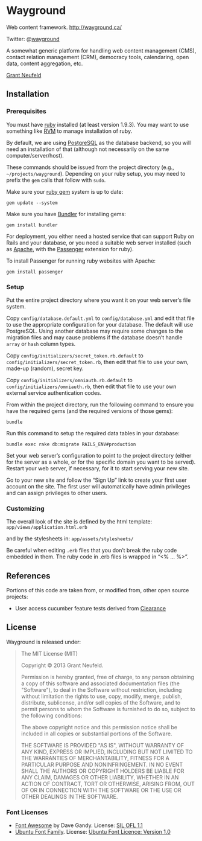 # Wayground

Web content framework.
http://wayground.ca/

Twitter: @[wayground](https://twitter.com/wayground)

A somewhat generic platform for handling web content management (CMS), contact relation management (CRM), democracy tools, calendaring, open data, content aggregation, etc.

[Grant Neufeld](http://grantneufeld.ca/)


## Installation

### Prerequisites

You must have [ruby](https://www.ruby-lang.org/) installed (at least version 1.9.3). You may want to use something like [RVM](https://rvm.io/) to manage installation of ruby.

By default, we are using [PostgreSQL](http://www.postgresql.org/) as the database backend, so you will need an installation of that (although not necessarily on the same computer/server/host).

These commands should be issued from the project directory (e.g., `~/projects/wayground`). Depending on your ruby setup, you may need to prefix the `gem` calls that follow with `sudo`.

Make sure your [ruby gem](http://rubygems.org/) system is up to date:

    gem update --system

Make sure you have [Bundler](http://bundler.io/) for installing gems:

    gem install bundler

For deployment, you either need a hosted service that can support Ruby on Rails and your database, or you need a suitable web server installed (such as [Apache](https://httpd.apache.org/), with the [Passenger](https://www.phusionpassenger.com/) extension for ruby).

To install Passenger for running ruby websites with Apache:

    gem install passenger

### Setup

Put the entire project directory where you want it on your web server’s file system.

Copy `config/database.default.yml` to `config/database.yml` and edit that file to use the appropriate configuration for your database. The default will use PostgreSQL. Using another database may require some changes to the migration files and may cause problems if the database doesn’t handle `array` or `hash` column types.

Copy `config/initializers/secret_token.rb.default` to `config/initializers/secret_token.rb`, then edit that file to use your own, made-up (random), secret key.

Copy `config/initializers/omniauth.rb.default` to `config/initializers/omniauth.rb`, then edit that file to use your own external service authentication codes.

From within the project directory, run the following command to ensure you have the required gems (and the required versions of those gems):

    bundle

Run this command to setup the required data tables in your database:

    bundle exec rake db:migrate RAILS_ENV#production

Set your web server’s configuration to point to the project directory (either for the server as a whole, or for the specific domain you want to be served). Restart your web server, if necessary, for it to start serving your new site.

Go to your new site and follow the “Sign Up” link to create your first user account on the site. The first user will automatically have admin privileges and can assign privileges to other users.

### Customizing

The overall look of the site is defined by the html template: `app/views/application.html.erb`

and by the stylesheets in: `app/assets/stylesheets/`

Be careful when editing `.erb` files that you don’t break the ruby code embedded in them. The ruby code in .erb files is wrapped in “<% … %>”.


## References

Portions of this code are taken from, or modified from, other open source projects:

* User access cucumber feature tests derived from [Clearance](http://github.com/thoughtbot/clearance)


## License

Wayground is released under:

> The MIT License (MIT)
>
> Copyright © 2013 Grant Neufeld.
>
> Permission is hereby granted, free of charge, to any person obtaining a copy
> of this software and associated documentation files (the "Software"), to deal
> in the Software without restriction, including without limitation the rights
> to use, copy, modify, merge, publish, distribute, sublicense, and/or sell
> copies of the Software, and to permit persons to whom the Software is
> furnished to do so, subject to the following conditions:
>
> The above copyright notice and this permission notice shall be included in
> all copies or substantial portions of the Software.
>
> THE SOFTWARE IS PROVIDED "AS IS", WITHOUT WARRANTY OF ANY KIND, EXPRESS OR
> IMPLIED, INCLUDING BUT NOT LIMITED TO THE WARRANTIES OF MERCHANTABILITY,
> FITNESS FOR A PARTICULAR PURPOSE AND NONINFRINGEMENT. IN NO EVENT SHALL THE
> AUTHORS OR COPYRIGHT HOLDERS BE LIABLE FOR ANY CLAIM, DAMAGES OR OTHER
> LIABILITY, WHETHER IN AN ACTION OF CONTRACT, TORT OR OTHERWISE, ARISING FROM,
> OUT OF OR IN CONNECTION WITH THE SOFTWARE OR THE USE OR OTHER DEALINGS IN
> THE SOFTWARE.

### Font Licenses

* [Font Awesome](http://fontawesome.io/) by Dave Gandy.
License: [SIL OFL 1.1](http://scripts.sil.org/OFL)
* [Ubuntu Font Family](http://font.ubuntu.com/).
License: [Ubuntu Font Licence: Version 1.0](http://font.ubuntu.com/licence/)
